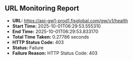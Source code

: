 ## URL Monitoring Report

- **URL:** https://api-gw1-prod1.fisglobal.com/gw/v1/health
- **Start Time:** 2025-10-01T06:29:53.555310
- **End Time:** 2025-10-01T06:29:53.833170
- **Total Time Taken:** 0.27786 seconds
- **HTTP Status Code:** 403
- **Status:** Failure
- **Failure Reason:** HTTP Status Code: 403
